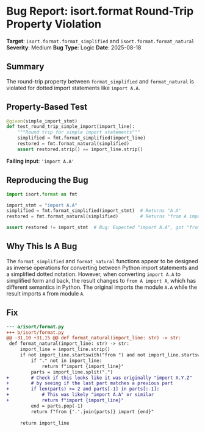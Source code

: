 # Bug Report: isort.format Round-Trip Property Violation

**Target**: `isort.format.format_simplified` and `isort.format.format_natural`
**Severity**: Medium
**Bug Type**: Logic
**Date**: 2025-08-18

## Summary

The round-trip property between `format_simplified` and `format_natural` is violated for dotted import statements like `import A.A`.

## Property-Based Test

```python
@given(simple_import_stmt)
def test_round_trip_simple_import(import_line):
    """Round trip for simple import statements"""
    simplified = fmt.format_simplified(import_line)
    restored = fmt.format_natural(simplified)
    assert restored.strip() == import_line.strip()
```

**Failing input**: `'import A.A'`

## Reproducing the Bug

```python
import isort.format as fmt

import_stmt = "import A.A"
simplified = fmt.format_simplified(import_stmt)  # Returns "A.A"
restored = fmt.format_natural(simplified)        # Returns "from A import A"

assert restored != import_stmt  # Bug: Expected "import A.A", got "from A import A"
```

## Why This Is A Bug

The `format_simplified` and `format_natural` functions appear to be designed as inverse operations for converting between Python import statements and a simplified dotted notation. However, when converting `import A.A` to simplified form and back, the result changes to `from A import A`, which has different semantics in Python. The original imports the module `A.A` while the result imports `A` from module `A`.

## Fix

```diff
--- a/isort/format.py
+++ b/isort/format.py
@@ -31,10 +31,15 @@ def format_natural(import_line: str) -> str:
 def format_natural(import_line: str) -> str:
     import_line = import_line.strip()
     if not import_line.startswith("from ") and not import_line.startswith("import "):
         if "." not in import_line:
             return f"import {import_line}"
         parts = import_line.split(".")
+        # Check if this looks like it was originally "import X.Y.Z"
+        # by seeing if the last part matches a previous part
+        if len(parts) >= 2 and parts[-1] in parts[:-1]:
+            # This was likely "import A.A" or similar
+            return f"import {import_line}"
         end = parts.pop(-1)
         return f"from {'.'.join(parts)} import {end}"
 
     return import_line
```